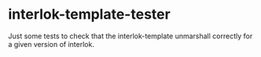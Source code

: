 # interlok-template-tester
Just some tests to check that the interlok-template unmarshall correctly for a given version of interlok.
